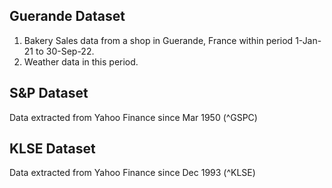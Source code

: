## Guerande Dataset
1. Bakery Sales data from a shop in Guerande, France within period 1-Jan-21 to 30-Sep-22.
2. Weather data in this period.

## S&P Dataset
Data extracted from Yahoo Finance since Mar 1950 (^GSPC)

## KLSE Dataset
Data extracted from Yahoo Finance since Dec 1993 (^KLSE)
